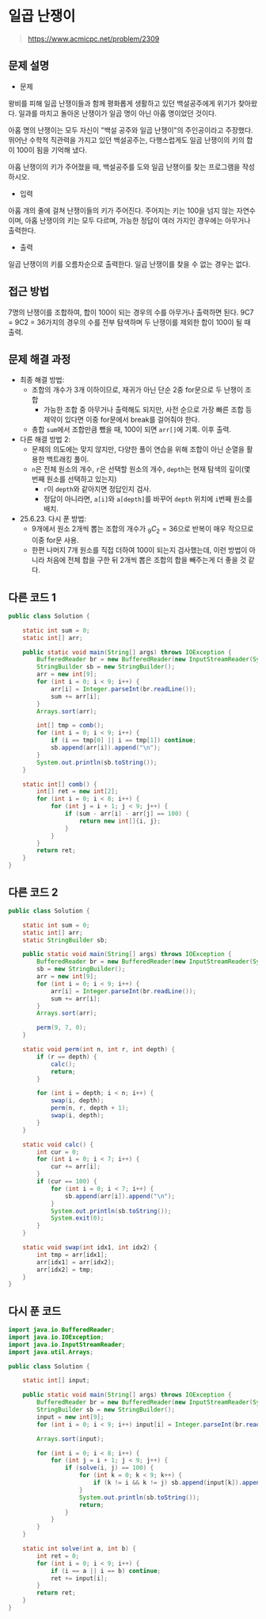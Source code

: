 # 일곱 난쟁이

> https://www.acmicpc.net/problem/2309

## 문제 설명

- 문제

왕비를 피해 일곱 난쟁이들과 함께 평화롭게 생활하고 있던 백설공주에게 위기가 찾아왔다. 일과를 마치고 돌아온 난쟁이가 일곱 명이 아닌 아홉 명이었던 것이다.

아홉 명의 난쟁이는 모두 자신이 "백설 공주와 일곱 난쟁이"의 주인공이라고 주장했다. 뛰어난 수학적 직관력을 가지고 있던 백설공주는, 다행스럽게도 일곱 난쟁이의 키의 합이 100이 됨을 기억해 냈다.

아홉 난쟁이의 키가 주어졌을 때, 백설공주를 도와 일곱 난쟁이를 찾는 프로그램을 작성하시오.

- 입력

아홉 개의 줄에 걸쳐 난쟁이들의 키가 주어진다. 주어지는 키는 100을 넘지 않는 자연수이며, 아홉 난쟁이의 키는 모두 다르며, 가능한 정답이 여러 가지인 경우에는 아무거나 출력한다.

- 출력

일곱 난쟁이의 키를 오름차순으로 출력한다. 일곱 난쟁이를 찾을 수 없는 경우는 없다.

## 접근 방법

7명의 난쟁이를 조합하여, 합이 100이 되는 경우의 수를 아무거나 출력하면 된다.
9C7 = 9C2 = 36가지의 경우의 수를 전부 탐색하며 두 난쟁이를 제외한 합이 100이 될 때 출력.

## 문제 해결 과정

- 최종 해결 방법:
    - 조합의 개수가 3개 이하이므로, 재귀가 아닌 단순 2중 for문으로 두 난쟁이 조합
        - 가능한 조합 중 아무거나 출력해도 되지만, 사전 순으로 가장 빠른 조합 등 제약이 있다면 이중 for문에서 break를 걸어줘야 한다.
    - 총합 `sum`에서 조합만큼 뺐을 때, 100이 되면 `arr[]`에 기록. 이후 출력.
- 다른 해결 방법 2:
    - 문제의 의도에는 맞지 않지만, 다양한 풀이 연습을 위해 조합이 아닌 순열을 활용한 백트래킹 풀이.
    - `n`은 전체 원소의 개수, `r`은 선택할 원소의 개수, `depth`는 현재 탐색의 깊이(몇 번째 원소를 선택하고 있는지)
        - `r`이 `depth`와 같아지면 정답인지 검사.
        - 정답이 아니라면, `a[i]`와 `a[depth]`를 바꾸어 `depth` 위치에 `i`번째 원소를 배치.
- 25.6.23. 다시 푼 방법:
    - 9개에서 원소 2개씩 뽑는 조합의 개수가 $_9C_2 = 36$으로 반복이 매우 작으므로 이중 for문 사용.
    - 한편 나머지 7개 원소를 직접 더하여 100이 되는지 검사했는데, 이런 방법이 아니라 처음에 전체 합을 구한 뒤 2개씩 뽑은 조합의 합을 빼주는게 더 좋을 것 같다.

## 다른 코드 1

```java
public class Solution {

    static int sum = 0;
    static int[] arr;

    public static void main(String[] args) throws IOException {
        BufferedReader br = new BufferedReader(new InputStreamReader(System.in));
        StringBuilder sb = new StringBuilder();
        arr = new int[9];
        for (int i = 0; i < 9; i++) {
            arr[i] = Integer.parseInt(br.readLine());
            sum += arr[i];
        }
        Arrays.sort(arr);

        int[] tmp = comb();
        for (int i = 0; i < 9; i++) {
            if (i == tmp[0] || i == tmp[1]) continue;
            sb.append(arr[i]).append("\n");
        }
        System.out.println(sb.toString());
    }

    static int[] comb() {
        int[] ret = new int[2];
        for (int i = 0; i < 8; i++) {
            for (int j = i + 1; j < 9; j++) {
                if (sum - arr[i] - arr[j] == 100) {
                    return new int[]{i, j};
                }
            }
        }
        return ret;
    }
}
```

## 다른 코드 2

```java
public class Solution {

    static int sum = 0;
    static int[] arr;
    static StringBuilder sb;

    public static void main(String[] args) throws IOException {
        BufferedReader br = new BufferedReader(new InputStreamReader(System.in));
        sb = new StringBuilder();
        arr = new int[9];
        for (int i = 0; i < 9; i++) {
            arr[i] = Integer.parseInt(br.readLine());
            sum += arr[i];
        }
        Arrays.sort(arr);

        perm(9, 7, 0);
    }

    static void perm(int n, int r, int depth) {
        if (r == depth) {
            calc();
            return;
        }

        for (int i = depth; i < n; i++) {
            swap(i, depth);
            perm(n, r, depth + 1);
            swap(i, depth);
        }
    }

    static void calc() {
        int cur = 0;
        for (int i = 0; i < 7; i++) {
            cur += arr[i];
        }
        if (cur == 100) {
            for (int i = 0; i < 7; i++) {
                sb.append(arr[i]).append("\n");
            }
            System.out.println(sb.toString());
            System.exit(0);
        }
    }

    static void swap(int idx1, int idx2) {
        int tmp = arr[idx1];
        arr[idx1] = arr[idx2];
        arr[idx2] = tmp;
    }
}
```

## 다시 푼 코드

```java
import java.io.BufferedReader;
import java.io.IOException;
import java.io.InputStreamReader;
import java.util.Arrays;

public class Solution {

    static int[] input;

    public static void main(String[] args) throws IOException {
        BufferedReader br = new BufferedReader(new InputStreamReader(System.in));
        StringBuilder sb = new StringBuilder();
        input = new int[9];
        for (int i = 0; i < 9; i++) input[i] = Integer.parseInt(br.readLine());

        Arrays.sort(input);

        for (int i = 0; i < 8; i++) {
            for (int j = i + 1; j < 9; j++) {
                if (solve(i, j) == 100) {
                    for (int k = 0; k < 9; k++) {
                        if (k != i && k != j) sb.append(input[k]).append("\n");
                    }
                    System.out.println(sb.toString());
                    return;
                }
            }
        }
    }

    static int solve(int a, int b) {
        int ret = 0;
        for (int i = 0; i < 9; i++) {
            if (i == a || i == b) continue;
            ret += input[i];
        }
        return ret;
    }
}
```